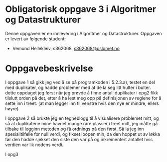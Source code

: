 # Obligatorisk oppgave 3 i Algoritmer og Datastrukturer

Denne oppgaven er en innlevering i Algoritmer og Datastrukturer. 
Oppgaven er levert av følgende student:
* Vemund Hellekleiv, s362068, s362068@oslomet.no


# Oppgavebeskrivelse

I oppgave 1 så gikk jeg ved å se på programkoden i 5.2.3.a), testet en del med duplikater, og hadde problemer med at de la seg litt hulter i bulter.
dette oppdaget jeg først når jeg prøvde å finne antall duplikater i opg2
fikk tilslutt orden på det, etter å ha lest meg opp på definisjonen av reglene for å sette inn i treet. 
(at man legger inn til venstre hvis den nye er mindre, ellers høyre)

I oppgave 2 så brukte jeg en tegneblogg til å visualisere problemet mitt, og så at duplikatene mine havnet mange rare plasser i treet mitt,
jeg måtte gå tilbake til legginn metoden og få ordnings på den først. Så la jeg inn spesialltilfelle for null verdi, og fikset loopen min, da den hoppet ut av løkka
før den hadde sjekket den siste den var på og inkrementert antallet hvis verdien var lik nodens verdi.

I opg3 